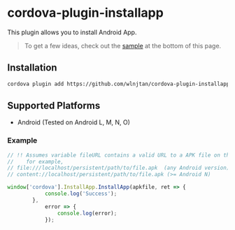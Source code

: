 # cordova-plugin-installapp

This plugin allows you to install Android App.

> To get a few ideas, check out the [sample](#sample) at the bottom of this page.

## Installation

```bash
cordova plugin add https://github.com/wlnjtan/cordova-plugin-installapp.git
```

## Supported Platforms

- Android (Tested on Android L, M, N, O)

### Example <a name="sample"></a>

```js
// !! Assumes variable fileURL contains a valid URL to a APK file on the device,
//    for example, 
// file:///localhost/persistent/path/to/file.apk  (any Android version)
// content://localhost/persistent/path/to/file.apk (>= Android N)

window['cordova'].InstallApp.InstallApp(apkfile, ret => {
            console.log('Success');
        },
            error => {
                console.log(error);
            }); 
```
